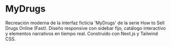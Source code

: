 # MyDrugs
Recreación moderna de la interfaz ficticia 'MyDrugs' de la serie How to Sell Drugs Online (Fast). Diseño responsive con sidebar fijo, catálogo interactivo y elementos narrativos en tiempo real. Construido con Next.js y Tailwind CSS.

